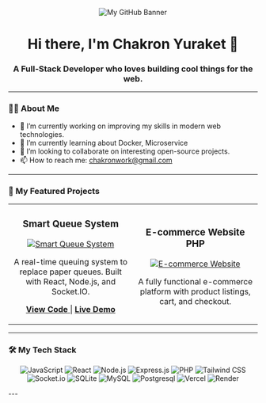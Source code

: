 <!-- Header Image -->
<p align="center">
  <img src="https://i.postimg.cc/25XvCb2Q/Navy-Blue-Geometric-Technology-Linked-In-Banner.png" alt="My GitHub Banner"/>
</p>

<!-- Introduction -->
<h1 align="center">Hi there, I'm Chakron Yuraket 👋</h1>
<h3 align="center">A Full-Stack Developer who loves building cool things for the web.</h3>

---

### 👨‍💻 About Me

- 🔭 I’m currently working on improving my skills in modern web technologies.
- 🌱 I’m currently learning about Docker, Microservice
- 👯 I’m looking to collaborate on interesting open-source projects.
- 📫 How to reach me: chakronwork@gmail.com

---

### 🚀 My Featured Projects

<table>
  <tr>
    <td width="50%">
      <h3 align="center">Smart Queue System</h3>
      <div align="center">
        <a href="https://github.com/chakronwork/smart-queue-system" target="_blank">
          <img src="https://i.postimg.cc/dtzxV3SK/f48bc83b-d9ef-411d-af9b-29bfc2161afb.jpg" alt="Smart Queue System" />
        </a>
        <p>
          A real-time queuing system to replace paper queues. Built with React, Node.js, and Socket.IO.
        </p>
        <p>
          <a href="https://github.com/chakronwork/smart-queue-system" target="_blank">
            <b>View Code</b>
          </a> | 
          <a href="https://smart-queue-system-sepia.vercel.app" target="_blank">
            <b>Live Demo</b>
          </a>
        </p>
      </div>
    </td>
    <td width="50%">
      <h3 align="center">E-commerce Website PHP </h3>
      <div align="center">
        <a href="https://bvvip.shop/" target="_blank">
          <img src="https://i.postimg.cc/T15Jzqx5/image.png" alt="E-commerce Website" />
        </a>
        <p>
          A fully functional e-commerce platform with product listings, cart, and checkout.
        </p>
      </div>
    </td>
  </tr>
</table>

---

### 🛠️ My Tech Stack

<p align="center">
  <img src="https://img.shields.io/badge/JavaScript-F7DF1E?style=for-the-badge&logo=javascript&logoColor=black" alt="JavaScript"/>
  <img src="https://img.shields.io/badge/React-20232A?style=for-the-badge&logo=react&logoColor=61DAFB" alt="React"/>
  <img src="https://img.shields.io/badge/Node.js-339933?style=for-the-badge&logo=nodedotjs&logoColor=white" alt="Node.js"/>
  <img src="https://img.shields.io/badge/Express.js-000000?style=for-the-badge&logo=express&logoColor=white" alt="Express.js"/>
  <img src="https://i.postimg.cc/vTxC0VS3/image.png" alt="PHP"/>
  <img src="https://img.shields.io/badge/Tailwind_CSS-38B2AC?style=for-the-badge&logo=tailwind-css&logoColor=white" alt="Tailwind CSS"/>
  <img src="https://img.shields.io/badge/Socket.io-010101?&style=for-the-badge&logo=socket.io&logoColor=white" alt="Socket.io"/>
  <img src="https://img.shields.io/badge/SQLite-003B57?style=for-the-badge&logo=sqlite&logoColor=white" alt="SQLite"/>
  <img src="https://i.postimg.cc/90PYXX4c/image.png" alt="MySQL"/>
  <img src=https://i.postimg.cc/hPzKYJdF/image.png" alt="Postgresql"/>
  <img src="https://img.shields.io/badge/Vercel-000000?style=for-the-badge&logo=vercel&logoColor=white" alt="Vercel"/>
  <img src="https://img.shields.io/badge/Render-46E3B7?style=for-the-badge&logo=render&logoColor=white" alt="Render"/>
</p>
---

